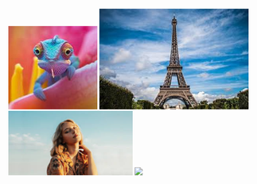 ![Alt text](models/download.jpg)
<img src="models/download2.jpg" width="300">
<img src="models/download3.jpg" width="250">
<img src="models/downlaod4.jpg" width="220">
